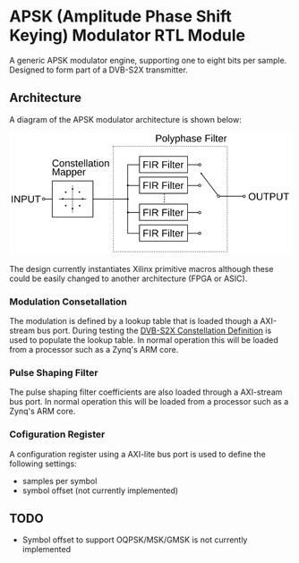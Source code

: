 # APSK (Amplitude Phase Shift Keying) Modulator RTL Module

A generic APSK modulator engine, supporting one to eight bits per sample.  Designed to form part of a DVB-S2X transmitter.

## Architecture

A diagram of the APSK modulator architecture is shown below:

![APSK Modulator Architecture](doc/block_diagram.svg)

The design currently instantiates Xilinx primitive macros although these could be easily changed to another architecture (FPGA or ASIC).

### Modulation Consetallation

The modulation is defined by a lookup table that is loaded though a AXI-stream bus port.  During testing the [DVB-S2X Constellation Definition](../../../python/library/DVB-S2X_constellations.json) is used to populate the lookup table.  In normal operation this will be loaded from a processor such as a Zynq's ARM core.

### Pulse Shaping Filter

The pulse shaping filter coefficients are also loaded through a AXI-stream bus port.  In normal operation this will be loaded from a processor such as a Zynq's ARM core.

### Cofiguration Register

A configuration register using a AXI-lite bus port is used to define the following settings:
- samples per symbol
- symbol offset (not currently implemented)

## TODO

- Symbol offset to support OQPSK/MSK/GMSK is not currently implemented
